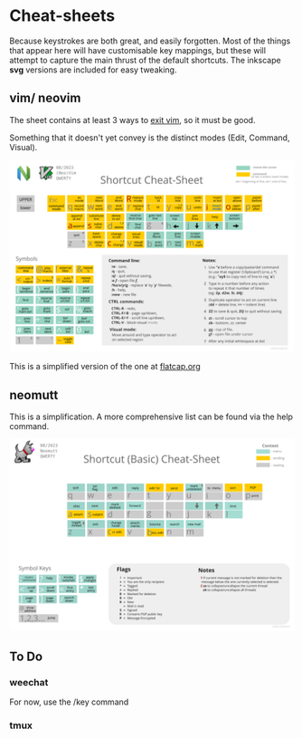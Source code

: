 

# Cheat-sheets

Because keystrokes are both great, and easily forgotten. Most of the things that appear here will have customisable key mappings, but these will attempt to capture the main thrust of the default shortcuts. The inkscape **svg** versions are included for easy tweaking. 

## vim/ neovim

The sheet contains at least 3 ways to [exit vim](https://thenewstack.io/how-do-you-exit-vim-a-newbie-question-turned-tech-meme/), so it must be good.

Something that it doesn't yet convey is the distinct modes (Edit, Command, Visual).

![Vim Cheatsheet](./vimcheatsheet.svg)

This is a simplified version of the one at [flatcap.org](https://flatcap.org/vim/)

## neomutt

This is a simplification. A more comprehensive list can be found via the help command.

![Neomutt Cheatsheet](./neomuttcheatsheet.svg)

## To Do

### weechat

For now, use the /key command
 
### tmux




